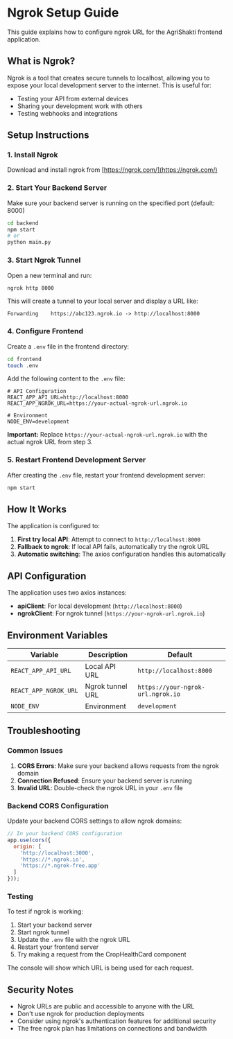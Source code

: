 # Ngrok Setup Guide

This guide explains how to configure ngrok URL for the AgriShakti frontend application.

## What is Ngrok?

Ngrok is a tool that creates secure tunnels to localhost, allowing you to expose your local development server to the internet. This is useful for:
- Testing your API from external devices
- Sharing your development work with others
- Testing webhooks and integrations

## Setup Instructions

### 1. Install Ngrok

Download and install ngrok from [https://ngrok.com/](https://ngrok.com/)

### 2. Start Your Backend Server

Make sure your backend server is running on the specified port (default: 8000)

```bash
cd backend
npm start
# or
python main.py
```

### 3. Start Ngrok Tunnel

Open a new terminal and run:

```bash
ngrok http 8000
```

This will create a tunnel to your local server and display a URL like:
```
Forwarding    https://abc123.ngrok.io -> http://localhost:8000
```

### 4. Configure Frontend

Create a `.env` file in the frontend directory:

```bash
cd frontend
touch .env
```

Add the following content to the `.env` file:

```env
# API Configuration
REACT_APP_API_URL=http://localhost:8000
REACT_APP_NGROK_URL=https://your-actual-ngrok-url.ngrok.io

# Environment
NODE_ENV=development
```

**Important:** Replace `https://your-actual-ngrok-url.ngrok.io` with the actual ngrok URL from step 3.

### 5. Restart Frontend Development Server

After creating the `.env` file, restart your frontend development server:

```bash
npm start
```

## How It Works

The application is configured to:

1. **First try local API**: Attempt to connect to `http://localhost:8000`
2. **Fallback to ngrok**: If local API fails, automatically try the ngrok URL
3. **Automatic switching**: The axios configuration handles this automatically

## API Configuration

The application uses two axios instances:

- **apiClient**: For local development (`http://localhost:8000`)
- **ngrokClient**: For ngrok tunnel (`https://your-ngrok-url.ngrok.io`)

## Environment Variables

| Variable | Description | Default |
|----------|-------------|---------|
| `REACT_APP_API_URL` | Local API URL | `http://localhost:8000` |
| `REACT_APP_NGROK_URL` | Ngrok tunnel URL | `https://your-ngrok-url.ngrok.io` |
| `NODE_ENV` | Environment | `development` |

## Troubleshooting

### Common Issues

1. **CORS Errors**: Make sure your backend allows requests from the ngrok domain
2. **Connection Refused**: Ensure your backend server is running
3. **Invalid URL**: Double-check the ngrok URL in your `.env` file

### Backend CORS Configuration

Update your backend CORS settings to allow ngrok domains:

```javascript
// In your backend CORS configuration
app.use(cors({
  origin: [
    'http://localhost:3000',
    'https://*.ngrok.io',
    'https://*.ngrok-free.app'
  ]
}));
```

### Testing

To test if ngrok is working:

1. Start your backend server
2. Start ngrok tunnel
3. Update the `.env` file with the ngrok URL
4. Restart your frontend server
5. Try making a request from the CropHealthCard component

The console will show which URL is being used for each request.

## Security Notes

- Ngrok URLs are public and accessible to anyone with the URL
- Don't use ngrok for production deployments
- Consider using ngrok's authentication features for additional security
- The free ngrok plan has limitations on connections and bandwidth
